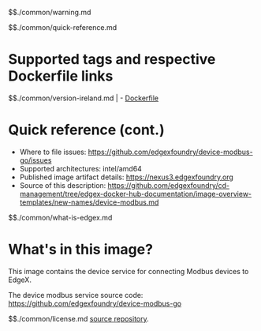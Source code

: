 $$./common/warning.md

$$./common/quick-reference.md

# Supported tags and respective Dockerfile links

$$./common/version-ireland.md |
        - [Dockerfile](https://github.com/edgexfoundry/device-modbus-go/blob/v2.0.0/Dockerfile)

# Quick reference (cont.)

- Where to file issues: https://github.com/edgexfoundry/device-modbus-go/issues
- Supported architectures: intel/amd64
- Published image artifact details: https://nexus3.edgexfoundry.org
- Source of this description: https://github.com/edgexfoundry/cd-management/tree/edgex-docker-hub-documentation/image-overview-templates/new-names/device-modbus.md

$$./common/what-is-edgex.md

# What's in this image?

This image contains the device service for connecting Modbus devices to EdgeX.

The device modbus service source code: <https://github.com/edgexfoundry/device-modbus-go>

$$./common/license.md
[source repository](https://github.com/edgexfoundry/device-modbus-go/blob/v2.0.0/Attribution.txt).
